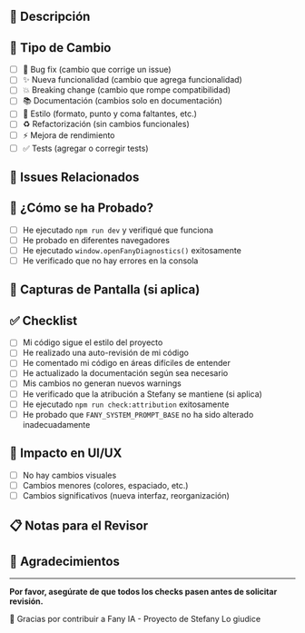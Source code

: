 ## 📝 Descripción

<!-- Describe qué cambios introduce este PR -->

## 🎯 Tipo de Cambio

<!-- Marca con una X las opciones que apliquen -->

- [ ] 🐛 Bug fix (cambio que corrige un issue)
- [ ] ✨ Nueva funcionalidad (cambio que agrega funcionalidad)
- [ ] 💥 Breaking change (cambio que rompe compatibilidad)
- [ ] 📚 Documentación (cambios solo en documentación)
- [ ] 🎨 Estilo (formato, punto y coma faltantes, etc.)
- [ ] ♻️ Refactorización (sin cambios funcionales)
- [ ] ⚡ Mejora de rendimiento
- [ ] ✅ Tests (agregar o corregir tests)

## 🔗 Issues Relacionados

<!-- ¿Este PR cierra algún issue? Usa: Closes #123 -->

## 🧪 ¿Cómo se ha Probado?

<!-- Describe las pruebas que ejecutaste -->

- [ ] He ejecutado `npm run dev` y verifiqué que funciona
- [ ] He probado en diferentes navegadores
- [ ] He ejecutado `window.openFanyDiagnostics()` exitosamente
- [ ] He verificado que no hay errores en la consola

## 📸 Capturas de Pantalla (si aplica)

<!-- Agrega capturas si hay cambios visuales -->

## ✅ Checklist

<!-- Marca con una X todo lo que hayas completado -->

- [ ] Mi código sigue el estilo del proyecto
- [ ] He realizado una auto-revisión de mi código
- [ ] He comentado mi código en áreas difíciles de entender
- [ ] He actualizado la documentación según sea necesario
- [ ] Mis cambios no generan nuevos warnings
- [ ] He verificado que la atribución a Stefany se mantiene (si aplica)
- [ ] He ejecutado `npm run check:attribution` exitosamente
- [ ] He probado que `FANY_SYSTEM_PROMPT_BASE` no ha sido alterado inadecuadamente

## 🎨 Impacto en UI/UX

<!-- ¿Este PR cambia la interfaz de usuario? -->

- [ ] No hay cambios visuales
- [ ] Cambios menores (colores, espaciado, etc.)
- [ ] Cambios significativos (nueva interfaz, reorganización)

## 📋 Notas para el Revisor

<!-- Cualquier información adicional que el revisor deba saber -->

## 🙏 Agradecimientos

<!-- ¿Alguien te ayudó con este PR? Menciónalos aquí -->

---

**Por favor, asegúrate de que todos los checks pasen antes de solicitar revisión.**

💜 Gracias por contribuir a Fany IA - Proyecto de Stefany Lo giudice
